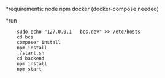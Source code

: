*requirements:
    node
    npm
    docker (docker-compose needed)

*run
```
    sudo echo "127.0.0.1   bcs.dev" >> /etc/hosts
    cd bcs
    composer install
    npm install
    ./start.sh
    cd backend
    npm install
    npm start
```
